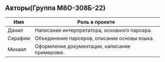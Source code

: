 ## Авторы(Группа М8О-308Б-22)

Имя     | Роль в проекте
--------|---------------------
Данил    | Написание интерпретатора, основного парсера.
Серафим  | Объединение парсеров, описание основы языка.
Михаил   | Оформление документации, написание примеровю.
